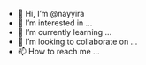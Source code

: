 - 👋 Hi, I’m @nayyira
- 👀 I’m interested in ...
- 🌱 I’m currently learning ...
- 💞️ I’m looking to collaborate on ...
- 📫 How to reach me ...

<!---
nayyira/nayyira is a ✨ special ✨ repository because its `README.md` (this file) appears on your GitHub profile.
You can click the Preview link to take a look at your changes.
--->
